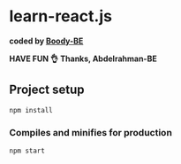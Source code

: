 # learn-react.js

<b>coded by [Boody-BE](https://github.com/Boody2004/abd-elrahman-atef-portfolio)</b>

**HAVE FUN 👌**
**Thanks, Abdelrahman-BE**

## Project setup

```
npm install
```

### Compiles and minifies for production

```
npm start
```
